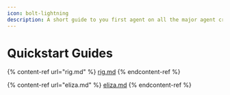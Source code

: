 ```yaml
---
icon: bolt-lightning
description: A short guide to you first agent on all the major agent creation frameworks
---
```


# Quickstart Guides

{% content-ref url="rig.md" %}
[rig.md](rig.md)
{% endcontent-ref %}

{% content-ref url="eliza.md" %}
[eliza.md](eliza.md)
{% endcontent-ref %}

